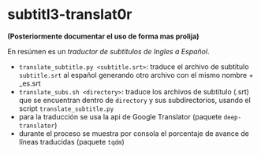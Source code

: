 # subtitl3-translat0r

**(Posteriormente documentar el uso de forma mas prolija)**

En resúmen es un *traductor de subtítulos de Ingles a Español*.

- `translate_subtitle.py <subtitle.srt>`: traduce el archivo de subtítulo `subtitle.srt` al español generando otro archivo con el mismo nombre + _es.srt
- `translate_subs.sh <directory>`: traduce los archivos de subtítulo (.srt) que se encuentran dentro de `directory` y sus subdirectorios, usando el script `translate_subtitle.py`
- para la traducción se usa la api de Google Translator (paquete `deep-translator`)
- durante el proceso se muestra por consola el porcentaje de avance de líneas traducidas (paquete `tqdm`)
